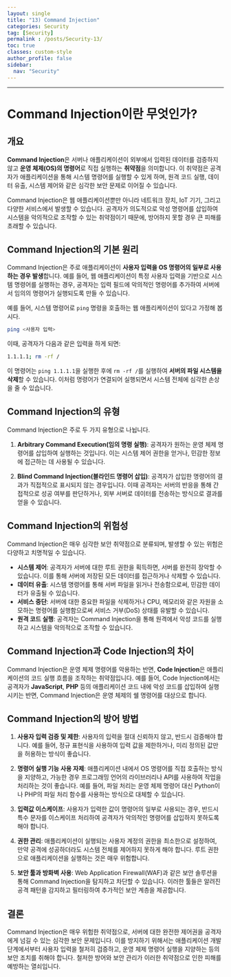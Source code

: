 ```yaml
---
layout: single
title: "13) Command Injection"
categories: Security
tag: [Security]
permalink : /posts/Security-13/
toc: true
classes: custom-style
author_profile: false
sidebar:
  nav: "Security"
---
```


<hr>

# Command Injection이란 무엇인가?

## 개요

**Command Injection**은 서버나 애플리케이션이 외부에서 입력된 데이터를 검증하지 않고 **운영 체제(OS)의 명령어**로 직접 실행하는 **취약점**을 의미합니다. 이 취약점은 공격자가 애플리케이션을 통해 시스템 명령어를 실행할 수 있게 하며, 원격 코드 실행, 데이터 유출, 시스템 제어와 같은 심각한 보안 문제로 이어질 수 있습니다.

Command Injection은 웹 애플리케이션뿐만 아니라 네트워크 장치, IoT 기기, 그리고 다양한 서비스에서 발생할 수 있습니다. 공격자가 의도적으로 악성 명령어를 삽입하여 시스템을 악의적으로 조작할 수 있는 취약점이기 때문에, 방어하지 못할 경우 큰 피해를 초래할 수 있습니다.

## Command Injection의 기본 원리

Command Injection은 주로 애플리케이션이 **사용자 입력을 OS 명령어의 일부로 사용하는 경우 발생**합니다. 예를 들어, 웹 애플리케이션이 특정 사용자 입력을 기반으로 시스템 명령어를 실행하는 경우, 공격자는 입력 필드에 악의적인 명령어를 추가하여 서버에서 임의의 명령어가 실행되도록 만들 수 있습니다.

예를 들어, 시스템 명령어로 `ping` 명령을 호출하는 웹 애플리케이션이 있다고 가정해 봅시다.

```bash
ping <사용자 입력>
```

이때, 공격자가 다음과 같은 입력을 하게 되면:

```bash
1.1.1.1; rm -rf /
```

이 명령어는 `ping 1.1.1.1`을 실행한 후에 `rm -rf /`를 실행하여 **서버의 파일 시스템을 삭제**할 수 있습니다. 이처럼 명령어가 연결되어 실행되면서 시스템 전체에 심각한 손상을 줄 수 있습니다.

## Command Injection의 유형

Command Injection은 주로 두 가지 유형으로 나뉩니다.

1. <b>Arbitrary Command Execution(임의 명령 실행)</b>: 공격자가 원하는 운영 체제 명령어를 삽입하여 실행하는 것입니다. 이는 시스템 제어 권한을 얻거나, 민감한 정보에 접근하는 데 사용될 수 있습니다.

2. <b>Blind Command Injection(블라인드 명령어 삽입)</b>: 공격자가 삽입한 명령어의 결과가 직접적으로 표시되지 않는 경우입니다. 이때 공격자는 서버의 반응을 통해 간접적으로 성공 여부를 판단하거나, 외부 서버로 데이터를 전송하는 방식으로 결과를 얻을 수 있습니다.

## Command Injection의 위험성

Command Injection은 매우 심각한 보안 취약점으로 분류되며, 발생할 수 있는 위험은 다양하고 치명적일 수 있습니다.

- <b>시스템 제어</b>: 공격자가 서버에 대한 루트 권한을 획득하면, 서버를 완전히 장악할 수 있습니다. 이를 통해 서버에 저장된 모든 데이터를 접근하거나 삭제할 수 있습니다.
- <b>데이터 유출</b>: 시스템 명령어를 통해 서버 파일을 읽거나 전송함으로써, 민감한 데이터가 유출될 수 있습니다.
- <b>서비스 중단</b>: 서버에 대한 중요한 파일을 삭제하거나 CPU, 메모리와 같은 자원을 소모하는 명령어를 실행함으로써 서비스 거부(DoS) 상태를 유발할 수 있습니다.
- <b>원격 코드 실행</b>: 공격자는 Command Injection을 통해 원격에서 악성 코드를 실행하고 시스템을 악의적으로 조작할 수 있습니다.

## Command Injection과 Code Injection의 차이

Command Injection은 운영 체제 명령어를 악용하는 반면, **Code Injection**은 애플리케이션의 코드 실행 흐름을 조작하는 취약점입니다. 예를 들어, Code Injection에서는 공격자가 **JavaScript**, **PHP** 등의 애플리케이션 코드 내에 악성 코드를 삽입하여 실행시키는 반면, Command Injection은 운영 체제의 쉘 명령어를 대상으로 합니다.

## Command Injection의 방어 방법

1. <b>사용자 입력 검증 및 제한</b>: 사용자의 입력을 절대 신뢰하지 않고, 반드시 검증해야 합니다. 예를 들어, 정규 표현식을 사용하여 입력 값을 제한하거나, 미리 정의된 값만을 허용하는 방식이 좋습니다.

2. <b>명령어 실행 기능 사용 자제</b>: 애플리케이션 내에서 OS 명령어를 직접 호출하는 방식을 지양하고, 가능한 경우 프로그래밍 언어의 라이브러리나 API를 사용하여 작업을 처리하는 것이 좋습니다. 예를 들어, 파일 처리는 운영 체제 명령어 대신 Python이나 PHP의 파일 처리 함수를 사용하는 방식으로 대체할 수 있습니다.

3. <b>입력값 이스케이프</b>: 사용자가 입력한 값이 명령어의 일부로 사용되는 경우, 반드시 특수 문자를 이스케이프 처리하여 공격자가 악의적인 명령어를 삽입하지 못하도록 해야 합니다.

4. <b>권한 관리</b>: 애플리케이션이 실행되는 사용자 계정의 권한을 최소한으로 설정하여, 만약 공격에 성공하더라도 시스템 전체를 제어하지 못하게 해야 합니다. 루트 권한으로 애플리케이션을 실행하는 것은 매우 위험합니다.

5. <b>보안 툴과 방화벽 사용</b>: Web Application Firewall(WAF)과 같은 보안 솔루션을 통해 Command Injection을 탐지하고 차단할 수 있습니다. 이러한 툴들은 알려진 공격 패턴을 감지하고 필터링하여 추가적인 보안 계층을 제공합니다.

## 결론

Command Injection은 매우 위험한 취약점으로, 서버에 대한 완전한 제어권을 공격자에게 넘길 수 있는 심각한 보안 문제입니다. 이를 방지하기 위해서는 애플리케이션 개발 단계에서부터 사용자 입력을 철저히 검증하고, 운영 체제 명령어 실행을 지양하는 등의 보안 조치를 취해야 합니다. 철저한 방어와 보안 관리가 이러한 취약점으로 인한 피해를 예방하는 열쇠입니다.